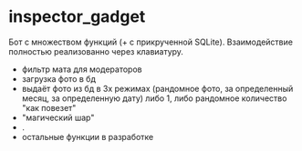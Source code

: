 # inspector_gadget
Бот с множеством функций (+ с прикрученной SQLite). Взаимодействие полностью реализованно через клавиатуру.
- фильтр мата для модераторов
- загрузка фото в бд
- выдаёт фото из бд в 3х режимах (рандомное фото, за определенный месяц, за определенную дату) либо 1, либо рандомное количество "как повезет"
- "магический шар"
- .
- остальные функции в разработке
